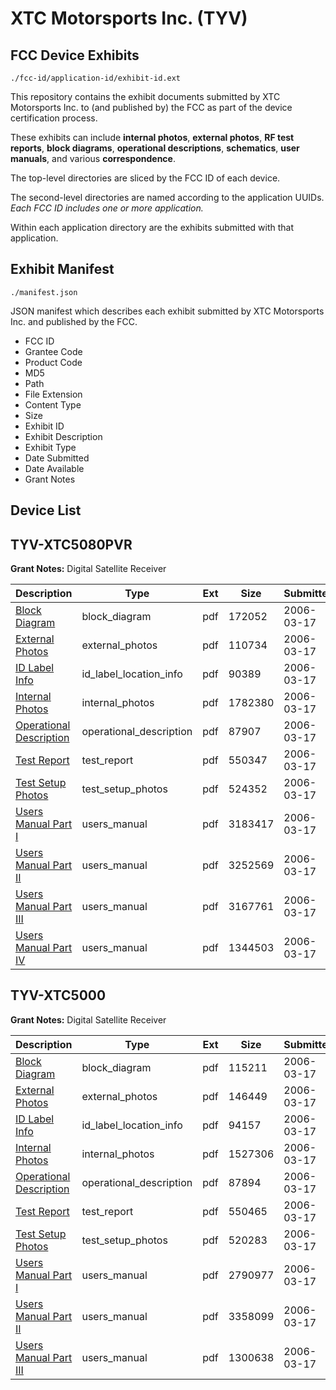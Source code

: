 # XTC Motorsports Inc. (TYV)
## FCC Device Exhibits

```
./fcc-id/application-id/exhibit-id.ext
```

This repository contains the exhibit documents submitted by XTC Motorsports Inc. to (and published by) the FCC as part of the device certification process.

These exhibits can include **internal photos**, **external photos**, **RF test reports**, **block diagrams**, **operational descriptions**, **schematics**, **user manuals**, and various **correspondence**.

The top-level directories are sliced by the FCC ID of each device.

The second-level directories are named according to the application UUIDs. *Each FCC ID includes one or more application.*

Within each application directory are the exhibits submitted with that application. 

## Exhibit Manifest

```
./manifest.json
```

JSON manifest which describes each exhibit submitted by XTC Motorsports Inc. and published by the FCC.

- FCC ID
- Grantee Code
- Product Code
- MD5
- Path
- File Extension
- Content Type
- Size
- Exhibit ID
- Exhibit Description
- Exhibit Type
- Date Submitted
- Date Available
- Grant Notes

## Device List
## TYV-XTC5080PVR
**Grant Notes:** Digital Satellite Receiver

| Description | Type | Ext | Size | Submitted | Available |
| ----------- | ---- | --- | ---- | --------- | --------- |
| [Block Diagram](TYV-XTC5080PVR/edeaef2e5ce136a7b16f244ebd3d461d/637460.pdf) | block_diagram | pdf | 172052 | 2006-03-17 | 2006-03-17 |
| [External Photos](TYV-XTC5080PVR/edeaef2e5ce136a7b16f244ebd3d461d/637458.pdf) | external_photos | pdf | 110734 | 2006-03-17 | 2006-03-17 |
| [ID Label Info](TYV-XTC5080PVR/edeaef2e5ce136a7b16f244ebd3d461d/637456.pdf) | id_label_location_info | pdf | 90389 | 2006-03-17 | 2006-03-17 |
| [Internal Photos](TYV-XTC5080PVR/edeaef2e5ce136a7b16f244ebd3d461d/637459.pdf) | internal_photos | pdf | 1782380 | 2006-03-17 | 2006-03-17 |
| [Operational Description](TYV-XTC5080PVR/edeaef2e5ce136a7b16f244ebd3d461d/637466.pdf) | operational_description | pdf | 87907 | 2006-03-17 | 2006-03-17 |
| [Test Report](TYV-XTC5080PVR/edeaef2e5ce136a7b16f244ebd3d461d/637465.pdf) | test_report | pdf | 550347 | 2006-03-17 | 2006-03-17 |
| [Test Setup Photos](TYV-XTC5080PVR/edeaef2e5ce136a7b16f244ebd3d461d/637457.pdf) | test_setup_photos | pdf | 524352 | 2006-03-17 | 2006-03-17 |
| [Users Manual Part I](TYV-XTC5080PVR/edeaef2e5ce136a7b16f244ebd3d461d/637461.pdf) | users_manual | pdf | 3183417 | 2006-03-17 | 2006-03-17 |
| [Users Manual Part II](TYV-XTC5080PVR/edeaef2e5ce136a7b16f244ebd3d461d/637462.pdf) | users_manual | pdf | 3252569 | 2006-03-17 | 2006-03-17 |
| [Users Manual Part III](TYV-XTC5080PVR/edeaef2e5ce136a7b16f244ebd3d461d/637463.pdf) | users_manual | pdf | 3167761 | 2006-03-17 | 2006-03-17 |
| [Users Manual Part IV](TYV-XTC5080PVR/edeaef2e5ce136a7b16f244ebd3d461d/637464.pdf) | users_manual | pdf | 1344503 | 2006-03-17 | 2006-03-17 |
## TYV-XTC5000
**Grant Notes:** Digital Satellite Receiver

| Description | Type | Ext | Size | Submitted | Available |
| ----------- | ---- | --- | ---- | --------- | --------- |
| [Block Diagram](TYV-XTC5000/566a19369bfab5b12b830453c49e0d7a/637478.pdf) | block_diagram | pdf | 115211 | 2006-03-17 | 2006-03-17 |
| [External Photos](TYV-XTC5000/566a19369bfab5b12b830453c49e0d7a/637476.pdf) | external_photos | pdf | 146449 | 2006-03-17 | 2006-03-17 |
| [ID Label Info](TYV-XTC5000/566a19369bfab5b12b830453c49e0d7a/637474.pdf) | id_label_location_info | pdf | 94157 | 2006-03-17 | 2006-03-17 |
| [Internal Photos](TYV-XTC5000/566a19369bfab5b12b830453c49e0d7a/637477.pdf) | internal_photos | pdf | 1527306 | 2006-03-17 | 2006-03-17 |
| [Operational Description](TYV-XTC5000/566a19369bfab5b12b830453c49e0d7a/637480.pdf) | operational_description | pdf | 87894 | 2006-03-17 | 2006-03-17 |
| [Test Report](TYV-XTC5000/566a19369bfab5b12b830453c49e0d7a/637479.pdf) | test_report | pdf | 550465 | 2006-03-17 | 2006-03-17 |
| [Test Setup Photos](TYV-XTC5000/566a19369bfab5b12b830453c49e0d7a/637475.pdf) | test_setup_photos | pdf | 520283 | 2006-03-17 | 2006-03-17 |
| [Users Manual Part I](TYV-XTC5000/566a19369bfab5b12b830453c49e0d7a/637481.pdf) | users_manual | pdf | 2790977 | 2006-03-17 | 2006-03-17 |
| [Users Manual Part II](TYV-XTC5000/566a19369bfab5b12b830453c49e0d7a/637482.pdf) | users_manual | pdf | 3358099 | 2006-03-17 | 2006-03-17 |
| [Users Manual Part III](TYV-XTC5000/566a19369bfab5b12b830453c49e0d7a/637483.pdf) | users_manual | pdf | 1300638 | 2006-03-17 | 2006-03-17 |
